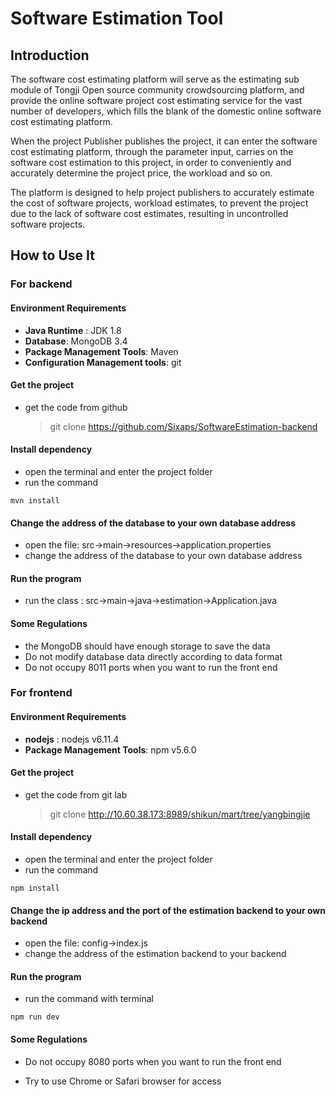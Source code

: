 # Software Estimation Tool

## Introduction

The software cost estimating platform will serve as the estimating sub module of Tongji Open source community crowdsourcing platform, and provide the online software project cost estimating service for the vast number of developers, which fills the blank of the domestic online software cost estimating platform.

When the project Publisher publishes the project, it can enter the software cost estimating platform, through the parameter input, carries on the software cost estimation to this project, in order to conveniently and accurately determine the project price, the workload and so on. 

The platform is designed to help project publishers to accurately estimate the cost of software projects, workload estimates, to prevent the project due to the lack of software cost estimates, resulting in uncontrolled software projects.

## How to Use It

### For backend

#### Environment Requirements

- **Java Runtime** : JDK 1.8
- **Database**: MongoDB 3.4
- **Package Management Tools**: Maven
- **Configuration Management tools**: git

#### Get the project

- get the code from github
  > git clone https://github.com/Sixaps/SoftwareEstimation-backend

#### Install dependency

- open the terminal and enter the project folder
- run the command

```
mvn install
```

#### Change the address of the database to your own database address

- open the file: src->main->resources->application.properties
- change the  address of the database to your own database address

#### Run the program

- run the class : src->main->java->estimation->Application.java

#### Some Regulations

- the MongoDB should have enough storage to save the data
- Do not modify database data directly according to data format
- Do not occupy 8011 ports when you want to run the front end



### For frontend

#### Environment Requirements

- **nodejs** : nodejs v6.11.4
- **Package Management Tools**: npm v5.6.0

#### Get the project

- get the code from git lab
  > git clone http://10.60.38.173:8989/shikun/mart/tree/yangbingjie

#### Install dependency

- open the terminal and enter the project folder
- run the command

```
npm install
```

#### Change the ip address and the port of the estimation backend to your own backend

- open the file: config->index.js
- change the  address of the estimation backend to your backend

#### Run the program

- run the command with terminal

```
npm run dev
```

#### Some Regulations

- Do not occupy 8080 ports when you want to run the front end

- Try to use Chrome or Safari browser for access



